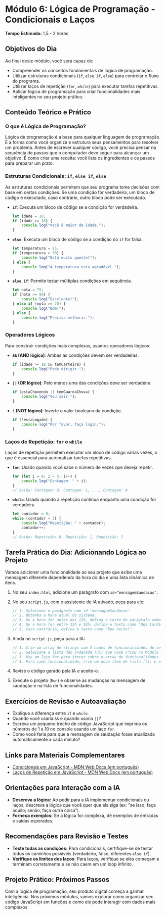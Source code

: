 # Módulo 6: Lógica de Programação - Condicionais e Laços

**Tempo Estimado:** 1,5 - 2 horas

## Objetivos do Dia

Ao final deste módulo, você será capaz de:

*   Compreender os conceitos fundamentais de lógica de programação.
*   Utilizar estruturas condicionais (`if`, `else if`, `else`) para controlar o fluxo do programa.
*   Utilizar laços de repetição (`for`, `while`) para executar tarefas repetitivas.
*   Aplicar lógica de programação para criar funcionalidades mais inteligentes no seu projeto prático.

## Conteúdo Teórico e Prático

### O que é Lógica de Programação?

Lógica de programação é a base para qualquer linguagem de programação. É a forma como você organiza e estrutura seus pensamentos para resolver um problema. Antes de escrever qualquer código, você precisa pensar na sequência de passos que o computador deve seguir para alcançar um objetivo. É como criar uma receita: você lista os ingredientes e os passos para preparar um prato.

### Estruturas Condicionais: `if`, `else if`, `else`

As estruturas condicionais permitem que seu programa tome decisões com base em certas condições. Se uma condição for verdadeira, um bloco de código é executado; caso contrário, outro bloco pode ser executado.

*   **`if`**: Executa um bloco de código se a condição for verdadeira.
    ```javascript
    let idade = 18;
    if (idade >= 18) {
        console.log("Você é maior de idade.");
    }
    ```

*   **`else`**: Executa um bloco de código se a condição do `if` for falsa.
    ```javascript
    let temperatura = 25;
    if (temperatura > 30) {
        console.log("Está muito quente!");
    } else {
        console.log("A temperatura está agradável.");
    }
    ```

*   **`else if`**: Permite testar múltiplas condições em sequência.
    ```javascript
    let nota = 75;
    if (nota >= 90) {
        console.log("Excelente!");
    } else if (nota >= 70) {
        console.log("Bom!");
    } else {
        console.log("Precisa melhorar.");
    }
    ```

### Operadores Lógicos

Para construir condições mais complexas, usamos operadores lógicos:

*   **`&&` (AND lógico)**: Ambas as condições devem ser verdadeiras.
    ```javascript
    if (idade >= 18 && temCarteira) {
        console.log("Pode dirigir.");
    }
    ```

*   **`||` (OR lógico)**: Pelo menos uma das condições deve ser verdadeira.
    ```javascript
    if (estaChovendo || temGuardaChuva) {
        console.log("Vou sair.");
    }
    ```

*   **`!` (NOT lógico)**: Inverte o valor booleano da condição.
    ```javascript
    if (!estaLogado) {
        console.log("Por favor, faça login.");
    }
    ```

### Laços de Repetição: `for` e `while`

Laços de repetição permitem executar um bloco de código várias vezes, o que é essencial para automatizar tarefas repetitivas.

*   **`for`**: Usado quando você sabe o número de vezes que deseja repetir.
    ```javascript
    for (let i = 0; i < 5; i++) {
        console.log("Contagem: " + i);
    }
    // Saída: Contagem: 0, Contagem: 1, ..., Contagem: 4
    ```

*   **`while`**: Usado quando a repetição continua enquanto uma condição for verdadeira.
    ```javascript
    let contador = 0;
    while (contador < 3) {
        console.log("Repetição: " + contador);
        contador++;
    }
    // Saída: Repetição: 0, Repetição: 1, Repetição: 2
    ```

## Tarefa Prática do Dia: Adicionando Lógica ao Projeto

Vamos adicionar uma funcionalidade ao seu projeto que exibe uma mensagem diferente dependendo da hora do dia e uma lista dinâmica de itens.

1.  No seu `index.html`, adicione um parágrafo com `id="mensagemSaudacao"`.
2.  No seu `script.js`, com o assistente de IA ativado, peça para ele:

    ```javascript
    // 1. Selecione o parágrafo com id 'mensagemSaudacao'.
    // 2. Obtenha a hora atual do sistema.
    // 3. Se a hora for antes das 12h, defina o texto do parágrafo como "Bom dia!".
    // 4. Se a hora for entre 12h e 18h, defina o texto como "Boa tarde!".
    // 5. Caso contrário, defina o texto como "Boa noite!".
    ```

3.  Ainda no `script.js`, peça para a IA:

    ```javascript
    // 1. Crie um array de strings com 5 nomes de funcionalidades do seu produto (ex: "Login", "Cadastro", "Dashboard", "Relatórios", "Configurações").
    // 2. Selecione a lista não ordenada (ul) que você criou no Módulo 2 (se não tiver um id, adicione um, ex: id="listaFuncionalidades").
    // 3. Use um laço for para iterar sobre o array de funcionalidades.
    // 4. Para cada funcionalidade, crie um novo item de lista (li) e adicione-o à lista ul.
    ```

4.  Revise o código gerado pela IA e aceite-o.
5.  Execute o projeto (`Run`) e observe as mudanças na mensagem de saudação e na lista de funcionalidades.

## Exercícios de Revisão e Autoavaliação

*   Explique a diferença entre `if` e `while`.
*   Quando você usaria `&&` e quando usaria `||`?
*   Escreva um pequeno trecho de código JavaScript que imprima os números de 1 a 10 no console usando um laço `for`.
*   Como você faria para que a mensagem de saudação fosse atualizada automaticamente a cada minuto?

## Links para Materiais Complementares

*   [Condicionais em JavaScript - MDN Web Docs (em português)](https://developer.mozilla.org/pt-BR/docs/Web/JavaScript/Guide/Control_flow_and_error_handling#condicionais)
*   [Laços de Repetição em JavaScript - MDN Web Docs (em português)](https://developer.mozilla.org/pt-BR/docs/Web/JavaScript/Guide/Loops_and_iteration)

## Orientações para Interação com a IA

*   **Descreva a lógica:** Ao pedir para a IA implementar condicionais ou laços, descreva a lógica que você quer que ela siga (ex: "se isso, faça aquilo; senão, faça outra coisa").
*   **Forneça exemplos:** Se a lógica for complexa, dê exemplos de entradas e saídas esperadas.

## Recomendações para Revisão e Testes

*   **Teste todas as condições:** Para condicionais, certifique-se de testar todos os caminhos possíveis (verdadeiro, falso, diferentes `else if`).
*   **Verifique os limites dos laços:** Para laços, verifique se eles começam e terminam corretamente e se não caem em um loop infinito.

## Projeto Prático: Próximos Passos

Com a lógica de programação, seu produto digital começa a ganhar inteligência. Nos próximos módulos, vamos explorar como organizar seu código JavaScript em funções e como ele pode interagir com dados mais complexos.

